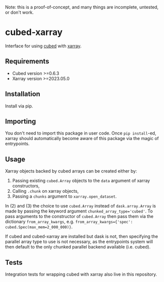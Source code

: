 Note: this is a proof-of-concept, and many things are incomplete, untested, or don't work.

# cubed-xarray

Interface for using [cubed](https://github.com/tomwhite/cubed) with [xarray](https://github.com/pydata/xarray).

## Requirements

- Cubed version >=0.6.3
- Xarray version >=2023.05.0

## Installation

Install via pip.

## Importing

You don't need to import this package in user code. Once `pip install`-ed, xarray should automatically become aware of this package via the magic of entrypoints.

## Usage

Xarray objects backed by cubed arrays can be created either by:

1. Passing existing `cubed.Array` objects to the `data` argument of xarray constructors,
2. Calling `.chunk` on xarray objects,
3. Passing a `chunks` argument to `xarray.open_dataset`.

In (2) and (3) the choice to use `cubed.Array` instead of `dask.array.Array` is made by passing the keyword argument `chunked_array_type='cubed'`.
To pass arguments to the constructor of `cubed.Array` then pass them via the dictionary `from_array_kwargs`, e.g. `from_array_kwargs={'spec': cubed.Spec(max_mem=2_000_000)}`.

If cubed and cubed-xarray are installed but dask is not, then specifying the parallel array type to use is not necessary, 
as the entrypoints system will then default to the only chunked parallel backend available (i.e. cubed).

## Tests

Integration tests for wrapping cubed with xarray also live in this repository.
